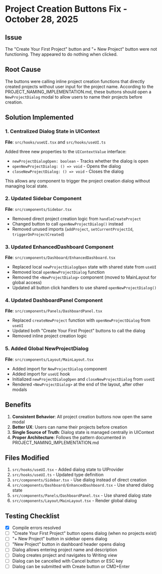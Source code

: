 # Project Creation Buttons Fix - October 28, 2025

## Issue

The "Create Your First Project" button and "+ New Project" button were not functioning. They appeared to do nothing when clicked.

## Root Cause

The buttons were calling inline project creation functions that directly created projects without user input for the project name. According to the PROJECT_NAMING_IMPLEMENTATION.md, these buttons should open a `NewProjectDialog` modal to allow users to name their projects before creation.

## Solution Implemented

### 1. Centralized Dialog State in UIContext

**File**: `src/hooks/useUI.tsx` and `src/hooks/useUI.ts`

Added three new properties to the `UIContextValue` interface:

- `newProjectDialogOpen: boolean` - Tracks whether the dialog is open
- `openNewProjectDialog: () => void` - Opens the dialog
- `closeNewProjectDialog: () => void` - Closes the dialog

This allows any component to trigger the project creation dialog without managing local state.

### 2. Updated Sidebar Component

**File**: `src/components/Sidebar.tsx`

- Removed direct project creation logic from `handleCreateProject`
- Changed button to call `openNewProjectDialog()` instead
- Removed unused imports (`addProject`, `setCurrentProjectId`, `triggerOnProjectCreated`)

### 3. Updated EnhancedDashboard Component

**File**: `src/components/Dashboard/EnhancedDashboard.tsx`

- Replaced local `newProjectDialogOpen` state with shared state from `useUI`
- Removed local `openNewProjectDialog` function
- Removed the `<NewProjectDialog>` component (moved to MainLayout for global access)
- Updated all button click handlers to use shared `openNewProjectDialog()`

### 4. Updated DashboardPanel Component

**File**: `src/components/Panels/DashboardPanel.tsx`

- Replaced `createNewProject` function with `openNewProjectDialog` from `useUI`
- Updated both "Create Your First Project" buttons to call the dialog
- Removed inline project creation logic

### 5. Added Global NewProjectDialog

**File**: `src/components/Layout/MainLayout.tsx`

- Added import for `NewProjectDialog` component
- Added import for `useUI` hook
- Initialized `newProjectDialogOpen` and `closeNewProjectDialog` from `useUI`
- Rendered `<NewProjectDialog>` at the end of the layout, after other modals

## Benefits

1. **Consistent Behavior**: All project creation buttons now open the same modal
2. **Better UX**: Users can name their projects before creation
3. **Single Source of Truth**: Dialog state is managed centrally in UIContext
4. **Proper Architecture**: Follows the pattern documented in PROJECT_NAMING_IMPLEMENTATION.md

## Files Modified

1. `src/hooks/useUI.tsx` - Added dialog state to UIProvider
2. `src/hooks/useUI.ts` - Updated type definition
3. `src/components/Sidebar.tsx` - Use dialog instead of direct creation
4. `src/components/Dashboard/EnhancedDashboard.tsx` - Use shared dialog state
5. `src/components/Panels/DashboardPanel.tsx` - Use shared dialog state
6. `src/components/Layout/MainLayout.tsx` - Render global dialog

## Testing Checklist

- [x] Compile errors resolved
- [ ] "Create Your First Project" button opens dialog (when no projects exist)
- [ ] "+ New Project" button in sidebar opens dialog
- [ ] "New Project" button in dashboard header opens dialog
- [ ] Dialog allows entering project name and description
- [ ] Dialog creates project and navigates to Writing view
- [ ] Dialog can be cancelled with Cancel button or ESC key
- [ ] Dialog can be submitted with Create button or CMD+Enter
